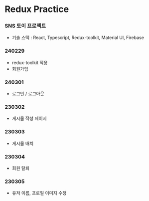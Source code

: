 # Redux Practice

### SNS 토이 프로젝트

- 기술 스택 : React, Typescript, Redux-toolkit, Material UI, Firebase

### 240229

- redux-toolkit 적용
- 회원가입

### 240301

- 로그인 / 로그아웃

### 230302

- 게시물 작성 페이지

### 230303

- 게시물 배치

### 230304

- 회원 탈퇴

### 230305

- 유저 이름, 프로필 이미지 수정
